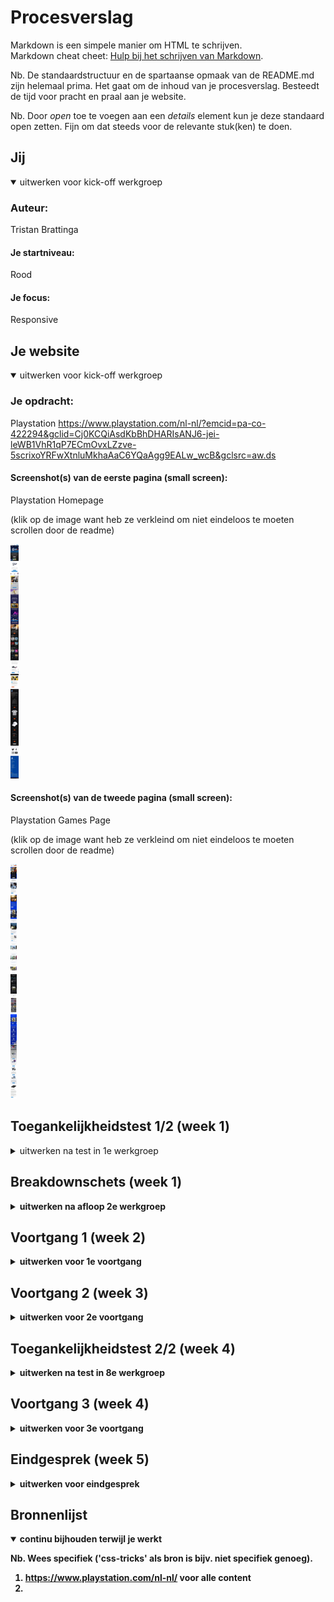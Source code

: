 # Procesverslag
Markdown is een simpele manier om HTML te schrijven.  
Markdown cheat cheet: [Hulp bij het schrijven van Markdown](https://github.com/adam-p/markdown-here/wiki/Markdown-Cheatsheet).

Nb. De standaardstructuur en de spartaanse opmaak van de README.md zijn helemaal prima. Het gaat om de inhoud van je procesverslag. Besteedt de tijd voor pracht en praal aan je website.

Nb. Door *open* toe te voegen aan een *details* element kun je deze standaard open zetten. Fijn om dat steeds voor de relevante stuk(ken) te doen.





## Jij

<details open>
  <summary>uitwerken voor kick-off werkgroep</summary>

  ### Auteur:
  Tristan Brattinga

  #### Je startniveau:
  Rood

  #### Je focus:
  Responsive
 
</details>





## Je website

<details open>
  <summary>uitwerken voor kick-off werkgroep</summary>

  ### Je opdracht:
  Playstation
  https://www.playstation.com/nl-nl/?emcid=pa-co-422294&gclid=Cj0KCQiAsdKbBhDHARIsANJ6-jei-leWB1VhR1qP7ECmOvxLZzve-5scrixoYRFwXtnluMkhaAaC6YQaAgg9EALw_wcB&gclsrc=aw.ds
  
  
  
  #### Screenshot(s) van de eerste pagina (small screen): 
  Playstation Homepage  
  
  (klik op de image want heb ze verkleind om niet eindeloos te moeten scrollen door de readme)
  
  <img src="readme-images/playstation-pagina1.jpeg" height="375px" alt="Playstation Homepage screenshot (small screen)">

  #### Screenshot(s) van de tweede pagina (small screen):
  Playstation Games Page  
  
  (klik op de image want heb ze verkleind om niet eindeloos te moeten scrollen door de readme)
  
  <img src="readme-images/playstation-pagina2.jpeg" height="375px" alt="Playstation games page screenshot (small screen)">
 
</details>



## Toegankelijkheidstest 1/2 (week 1)

<details>
  <summary>uitwerken na test in 1e werkgroep</summary>

  ### Bevindingen
  Lijst met je bevindingen die in de test naar voren kwamen:
  - Sommige beperkingen zijn niet zo erg op het web, maar sommige zijn bijna niet mee te werken.
  - Tabben door de website gaat heel gemakkelijk en duidelijk.
  - Heading levels zijn niet helemaal correct.
  - Focus state is bij sommige elementen goed te zien en bij sommige elementen niet. Bijv. in de footer is de focus state helemaal niet te zien.
  - Er zijn weinig animaties op de website waardoor het voor de meerderheid van de gebruikers fijn te gebruiken is.
  
  #### Screenreader
  Hier korte omschrijving (met indien nodig afbeeldingen)
  
  <strong>De screenreader werkt niet heel optimaal op de Playstation website. Het is niet duidelijk waar de Narrator zich bevindt en wat het precies aan het oplezen     is. De Narrator blijft maar doorgaan zonder enig idee wat er wordt verteld. Sommige sections op de website gaat de narrator wel goed af op volgorde en sommige         sections pakt het niet. Ook worden er geen heading levels aangegeven door de Narrator.<strong>
  
  <img src="readme-images/screenreader.png" width="375px" alt="headings niet getoond">
  
  
  Hier een omschrijving van hoe het opgelost kan worden (met indien nodig afbeeldingen)
  
  - Een betere structuur opzetten in de HTML met betere labels en headings. 
  - Onderdelen waar een carrousel is om content uit te lichten gaan helemaal niet goed met de Narrator. Ik     zou niet zo goed weten hoe dit opgelost zou kunnen           worden.
  - Duidelijkere verdeling geven in de sections om te zorgen dat dit logischer wordt opgelezen. Zo komt er meer structuur in de website.

  #### Muis en Toetsenbord 
  Hier korte omschrijving (met indien nodig afbeeldingen)
  
  Alles is goed te navigeren met het toetsenbord. De focus state is duidelijk te zien bij de meeste interactieve elementen. De elementen worden ook in een logische       volgorde geselecteerd. De dropdown menu's zijn ook makkelijk te bereiken via tabben. Alleen op mobile screen size is het niet mogelijk in het menu te komen d.m.v.     tabben. Ook met de muis zijn de hover states goed en duidelijk te zien. Ook de active state komt goed over. Alleen in de footer is het niet mogelijk om te zien wat     je selecteert met het toetsenbord. Ook met de muis is dit niet duidelijk.
  
  <img src="readme-images/hover1.png" width="375px" alt="hover image">
  <img src="readme-images/focus1.png" width="375px" alt="focus image">
  
  
  Hier een omschrijving van hoe het opgelost kan worden (met indien nodig afbeeldingen)
  
  - In de footer moet er een duidelijkere focus, hover en active state worden aangegeven. Dit kan door een border of een andere text color.
  - Op mobile screen size is het menu niet te bedienen met tabben. Je kan wel zien dat er achter het menu door de website wordt getabt. Dus het hamburger menu wordt       over de body heen gelegd. Dit zou op een andere manier moeten om te zorgen dat hier doorheen getabt kan worden. 
  
  <img src="readme-images/hamburgermenu1.png" width="375px" alt="niet mogelijk...">

  #### Motoriek (shocks, elastiekjes)
  Hier korte omschrijving (met indien nodig afbeeldingen)
  
  De elastiekjes waren niet echt een acurate beperking. Het is nog steeds heel goed mogelijk om door de website te navigeren. Alleen met het gebruiken van de muis moet 
  je je ringvinger gebruiken om de rechterknop in te drukken. Verder was tabben en scrollen heel goed mogelijk.
  
  De shockmachine viel bijna niet mee te werken. Je motoriek wordt zodanig aangepast dat bediening met de muis bijna onmogelijk is. Tabben door de website kan ook maar   gaat soms sneller dan je wilt. Typen gaat ook heel moeilijk omdat er vaak verkeerde toetsen worden ingedrukt.
  
  <img src="readme-images/motoriek8.jpg" width="375px" alt="vervelend">
  <img src="readme-images/motoriek9.jpg" width="375px" alt="vervelend">
  
  Hier een omschrijving van hoe het opgelost kan worden (met indien nodig afbeeldingen)
  
  - De elastiekjes beperking kan niet echt opgelost worden, want er valt al omheen te werken. Deze beperking is amper te merken en je zou hier via het web denk ik niet     echt hulpmiddelen of verbeteringen voor kunnen bedenken.
  - Voor de shockmachine is het ook heel moeilijk om oplossingen te bedenken. Het enige wat de meeste obstakels zou kunnen verhelpen is het gebruik van spraak om door     de website te navigeren en te typen. Verder zou een mindergevoelige scrollbar of wieltje op de muis het makkelijk maken om door de website te navigeren.

  #### Visueel (brillen, contrast, kleurenblind, dark/light). 
  Hier korte omschrijving (met indien nodig afbeeldingen)
  
  De visuele beperkingen waren heel verschillend. Bij de ene bril merkte je heel weinig beperking in het bezoeken van de website en bij sommige juist weer wel heel       erg. Op de Playstation website was er niet heel veel problemen om de website te bezoeken met kleurenblindheid. Alleen sommige plaatjes kwamen niet goed naar voren.
  
  <img src="readme-images/visueel1.jpg" width="375px" alt="wel te doen">
  
  Hier een omschrijving van hoe het opgelost kan worden (met indien nodig afbeeldingen)
  
  - Er zou een toggle button gemaakt kunnen worden op de website om verschillende kleurenblindheden te bedienen zodat de website normaal kan worden bekeken.
  
  <img src="readme-images/visueel2.jpg" width="375px" alt="hihi">
  
</details>



## Breakdownschets (week 1)

<details>
  <summary>uitwerken na afloop 2e werkgroep</summary>

  ### de hele pagina: 
  <img src="readme-images/breakdownschets.jpg" width="375px" alt="breakdown van de hele pagina">

  ### dynamisch deel (bijv menu): 
  <img src="readme-images/dynamischdeel.jpg" width="375px" alt="breakdown van een dynamisch deel">
  
</details>





## Voortgang 1 (week 2)

<details>
  <summary>uitwerken voor 1e voortgang</summary>

  ### Stand van zaken
  hier dit ging goed & dit was lastig (neem ook screenshots op van delen van je website en code)
  
  Het opstarten met het bouwen van mijn website ging een beetje moeizaam. Ik wist niet zo goed waar ik moest beginnen, maar ik heb nu wel een basisstructuur opgezet. De structuur van de echte Playstation website is best moeilijk te ontcijferen. Er worden veel dingen gebruikt die ik niet ken en/of niet mag gebruiken. Hierdoor leer ik wel hoe ik dit op een duidelijke manier moet kunnen doen. 
  
  Ik heb wel heel goed de gemaakte opdrachten kunnen toepassen op mijn project. Door de flexbox en grid oefeningen heb ik makkelijker mijn nav menu en main op kunnen zetten. Het maken van de opdrachten gaat mij heel goed af en heb hier niet echt moeite mee. Alleen stappen maken met mijn website gaan wat moeizaam.
  
  <img src="" width="375px" alt="">

  ### Agenda voor meeting
  samen met je groepje opstellen

  | student 1      | student 2          | student 3    | student 4        |
  | ---            | ---                | ---          | ---              |
  | dit bespreken  | en dit             | en ik dit    | en dan ik dat    |
  | en dat ook nog | dit als er tijd is | nog een punt | dit wil ik zeker |
  | ...            | ...                | ...          | ...              |


  ### Verslag van meeting
  hier na afloop snel de uitkomsten van de meeting vastleggen

  - Ik moet echt snel stappen gaan maken om bij te blijven. Goed dat ik de opdrachten maak, maar er moet ook vordering in mijn website komen om tot een eindproduct te komen.
  - Goede semantische HTML opgezet en netjes ingesprongen.
  - Niet te moeilijk proberen te maken voor mezelf.
  - Goed nadenken over hoe ik de heading levels en section/article structuur moet verbeteren van de Playstation website. Dit is namelijk niet goed op de originele site.

</details>





## Voortgang 2 (week 3)

<details>
  <summary>uitwerken voor 2e voortgang</summary>

  ### Stand van zaken
  hier dit ging goed & dit was lastig (neem ook screenshots op van delen van je website en code)


  ### Agenda voor meeting
  samen met je groepje opstellen

  | student 1      | student 2          | student 3    | student 4        |
  | ---            | ---                | ---          | ---              |
  | dit bespreken  | en dit             | en ik dit    | en dan ik dat    |
  | en dat ook nog | dit als er tijd is | nog een punt | dit wil ik zeker |
  | ...            | ...                | ...          | ...              |


  ### Verslag van meeting
  hier na afloop snel de uitkomsten van de meeting vastleggen

  - punt 1
  - punt 2
  - nog een punt
- ...

</details>





## Toegankelijkheidstest 2/2 (week 4)

<details>
  <summary>uitwerken na test in 8e werkgroep</summary>

  ### Bevindingen
  Lijst met je bevindingen die in de test naar voren kwamen (geef ook aan wat er verbeterd is):

  #### Screenreader
  Hier korte omschrijving (met indien nodig afbeeldingen)
  
  Hier een omschrijving van hoe het opgelost kan worden (met indien nodig afbeeldingen)


  #### Muis en Toetsenbord 
  Hier korte omschrijving (met indien nodig afbeeldingen)

  Hier een omschrijving van hoe het opgelost kan worden (met indien nodig afbeeldingen)


  #### Motoriek (shocks, elastiekjes)
  - swipen lukt
  - zoomen lukt
  - typen gaat moeilijker
  - tabben gaat heel makkelijk door de site

  Hier een omschrijving van hoe het opgelost kan worden (met indien nodig afbeeldingen)


  #### Visueel (brillen, contrast, kleurenblind, dark/light). 
  - p tekst is een beetje klein en moeilijk te lezen met de peripheral field loss bril
  - Bij de Hemifield Loss bril is er eigenlijk geen beperking
  - Bij de blur bril is tekst helemaal niet leesbaar, grotere plaatjes zijn wel zichtbaar maar ook met een kleine vervaging
  - Bij central field loss verlies je alles in het midden van het scherm maar de rest eromheen is wel te zien, hier kan dan bijvoorbeeld meer focus op worden gelegd.

  Hier een omschrijving van hoe het opgelost kan worden (met indien nodig afbeeldingen)

</details>





## Voortgang 3 (week 4)

<details>
  <summary>uitwerken voor 3e voortgang</summary>

  ### Stand van zaken
  hier dit ging goed & dit was lastig (neem ook screenshots op van delen van je website en code)


  ### Agenda voor meeting
  samen met je groepje opstellen

  | student 1      | student 2          | student 3    | student 4        |
  | ---            | ---                | ---          | ---              |
  | dit bespreken  | en dit             | en ik dit    | en dan ik dat    |
  | en dat ook nog | dit als er tijd is | nog een punt | dit wil ik zeker |
  | ...            | ...                | ...          | ...              |


  ### Verslag van meeting
  hier na afloop snel de uitkomsten van de meeting vastleggen

  - punt 1
  - punt 2
  - nog een punt
  - ...

</details>





## Eindgesprek (week 5)

<details>
  <summary>uitwerken voor eindgesprek</summary>

  ### Je uitkomst - karakteristiek screenshots:
  <img src="readme-images/dummy-plaatje.jpg" width="375px" alt="uitomst opdracht 1">


  ### Dit ging goed/Heb ik geleerd: 
  Alles ging wel goed en veel nieuwe dingen geleerd over CSS die ik normaal niet zo snel zou uitvogelen. Jammer dat ik het alleen niet af heb :(

  <img src="readme-images/dummy-plaatje.jpg" width="375px" alt="top">


  ### Dit was lastig/Is niet gelukt:
  Door tijdsgebrek heb ik het helaas niet af kunnen krijgen. 

  <img src="readme-images/dummy-plaatje.jpg" width="375px" alt="bummer">
</details>





## Bronnenlijst

<details open>
  <summary>continu bijhouden terwijl je werkt</summary>

  Nb. Wees specifiek ('css-tricks' als bron is bijv. niet specifiek genoeg).

  1. https://www.playstation.com/nl-nl/ voor alle content 
  2. 

</details>
